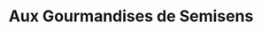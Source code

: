 ---
title: "Aux Gourmandises de Semisens"
url: /saint-vincent-de-tyrosse/aux-gourmandises-de-semisens/
shop: pâtisserie
---